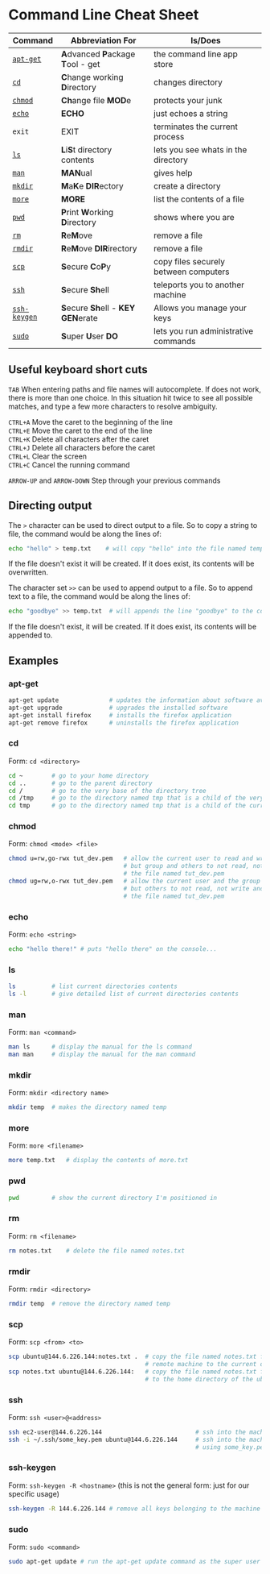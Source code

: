 # Command Line Cheat Sheet


| Command   | Abbreviation For                        | Is/Does |
|-----------|-----------------------------------------|---------|
| [`apt-get`](#apt-get) | **A**dvanced **P**ackage **T**ool - get | the command line app store |
| [`cd`](#cd)       | **C**hange working **D**irectory        | changes directory |
| [`chmod`](#chmod) | **Ch**ange file **MOD**e                | protects your junk |
| [`echo`](#echo)   | **ECHO**                                | just echoes a string |
| `exit`            | EXIT                                    | terminates the current process |
| [`ls`](#ls)       | **L**i**S**t directory contents         | lets you see whats in the directory |
| [`man`](#man)     | **MAN**ual                              | gives help |
| [`mkdir`](#mkdir) | **M**a**K**e **DIR**ectory              | create a directory |
| [`more`](#more)   | **MORE**                                | list the contents of a file |
| [`pwd`](#pwd)     | **P**rint **W**orking **D**irectory     | shows where you are |
| [`rm`](#rm)       | **R**e**M**ove                          | remove a file |
| [`rmdir`](#rmdir) | **R**e**M**ove **DIR**irectory          | remove a file |
| [`scp`](#scp)     | **S**ecure **C**o**P**y                 | copy files securely between computers |
| [`ssh`](#ssh)     | **S**ecure **Sh**ell                    | teleports you to another machine |
| [`ssh-keygen`](#ssh-keygen) | **S**ecure **Sh**ell - **KEY** **GEN**erate | Allows you manage your keys |
| [`sudo`](#sudo)   | **S**uper **U**ser **DO**               | lets you run administrative commands |

## Useful keyboard short cuts

`TAB`       When entering paths and file names will autocomplete. If does not work, there is more than one choice.
            In this situation hit twice to see all possible matches, and type a few more characters to resolve ambiguity.

`CTRL+A`    Move the caret to the beginning of the line<br />
`CTRL+E`    Move the caret to the end of the line<br />
`CTRL+K`    Delete all characters after the caret<br />
`CTRL+J`    Delete all characters before the caret<br />
`CTRL+L`    Clear the screen<br />
`CTRL+C`    Cancel the running command<br />

`ARROW-UP` and `ARROW-DOWN` Step through your previous commands

## Directing output

The `>` character can be used to direct output to a file. So to copy a string to file, the command would be along
the lines of:

```bash
echo "hello" > temp.txt    # will copy "hello" into the file named temp.text
```

If the file doesn't exist it will be created. If it does exist, its contents will be overwritten.

The character set `>>` can be used to append output to a file. So to append text to a file, the command would be
along the lines of:

```bash
echo "goodbye" >> temp.txt  # will appends the line "goodbye" to the contents of temp.txt
```

If the file doesn't exist, it will be created. If it does exist, its contents will be appended to.

## Examples

### apt-get

```bash
apt-get update              # updates the information about software available
apt-get upgrade             # upgrades the installed software
apt-get install firefox     # installs the firefox application
apt-get remove firefox      # uninstalls the firefox application
```

### cd

Form: `cd <directory>`

```bash
cd ~        # go to your home directory
cd ..       # go to the parent directory
cd /        # go to the very base of the directory tree
cd /tmp     # go to the directory named tmp that is a child of the very base of the directory tree
cd tmp      # go to the directory named tmp that is a child of the current directory
```

### chmod
 
 Form: `chmod <mode> <file>`

```bash
chmod u=rw,go-rwx tut_dev.pem   # allow the current user to read and write, 
                                # but group and others to not read, not write and not execute
                                # the file named tut_dev.pem
chmod ug=rw,o-rwx tut_dev.pem   # allow the current user and the group to read and write, 
                                # but others to not read, not write and not execute  
                                # the file named tut_dev.pem
```

### echo
 
 Form: `echo <string>`

```bash
echo "hello there!" # puts "hello there" on the console...
```

### ls

```bash
ls          # list current directories contents
ls -l       # give detailed list of current directories contents
```

### man
 
Form: `man <command>`

```bash
man ls      # display the manual for the ls command
man man     # display the manual for the man command
```

### mkdir

Form: `mkdir <directory name>`

```bash
mkdir temp  # makes the directory named temp
```

### more
 
Form: `more <filename>`

```bash
more temp.txt   # display the contents of more.txt
```

### pwd 

```bash
pwd         # show the current directory I'm positioned in
```

### rm
 
Form: `rm <filename>`

```bash
rm notes.txt    # delete the file named notes.txt
```

### rmdir

Form: `rmdir <directory>`

```bash
rmdir temp  # remove the directory named temp
```

### scp
 
Form: `scp <from> <to>`

```bash
scp ubuntu@144.6.226.144:notes.txt .  # copy the file named notes.txt from the home directory of the ubuntu user on the
                                      # remote machine to the current directory on the local machine
scp notes.txt ubuntu@144.6.226.144:   # copy the file named notes.txt from the current directory on the local machine
                                      # to the home directory of the ubuntu user on the remote machine 
```

### ssh
 
Form: `ssh <user>@<address>`

```bash
ssh ec2-user@144.6.226.144                          # ssh into the machine at IP 144.6.226.144 as the ec2-user user
ssh -i ~/.ssh/some_key.pem ubuntu@144.6.226.144     # ssh into the machine at IP 144.6.226.144 as the ubuntu user 
                                                    # using some_key.pem as the key
```

### ssh-keygen

 Form: `ssh-keygen -R <hostname>` (this is not the general form: just for our specific usage)

```bash
ssh-keygen -R 144.6.226.144 # remove all keys belonging to the machine 144.6.226.144 from the known hosts file
```

### sudo
 
Form: `sudo <command>`

```bash
sudo apt-get update # run the apt-get update command as the super user
```
